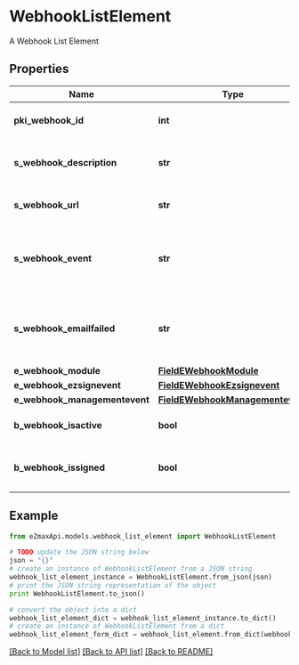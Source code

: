 # WebhookListElement

A Webhook List Element

## Properties

Name | Type | Description | Notes
------------ | ------------- | ------------- | -------------
**pki_webhook_id** | **int** | The unique ID of the Webhook | 
**s_webhook_description** | **str** | The description of the Webhook | 
**s_webhook_url** | **str** | The URL of the Webhook callback | 
**s_webhook_event** | **str** | The concatenated string to describe the Webhook event | 
**s_webhook_emailfailed** | **str** | The email that will receive the Webhook in case all attempts fail | 
**e_webhook_module** | [**FieldEWebhookModule**](FieldEWebhookModule.md) |  | 
**e_webhook_ezsignevent** | [**FieldEWebhookEzsignevent**](FieldEWebhookEzsignevent.md) |  | [optional] 
**e_webhook_managementevent** | [**FieldEWebhookManagementevent**](FieldEWebhookManagementevent.md) |  | [optional] 
**b_webhook_isactive** | **bool** | Whether the Webhook is active or not | 
**b_webhook_issigned** | **bool** | Whether the requests will be signed or not | 

## Example

```python
from eZmaxApi.models.webhook_list_element import WebhookListElement

# TODO update the JSON string below
json = "{}"
# create an instance of WebhookListElement from a JSON string
webhook_list_element_instance = WebhookListElement.from_json(json)
# print the JSON string representation of the object
print WebhookListElement.to_json()

# convert the object into a dict
webhook_list_element_dict = webhook_list_element_instance.to_dict()
# create an instance of WebhookListElement from a dict
webhook_list_element_form_dict = webhook_list_element.from_dict(webhook_list_element_dict)
```
[[Back to Model list]](../README.md#documentation-for-models) [[Back to API list]](../README.md#documentation-for-api-endpoints) [[Back to README]](../README.md)


